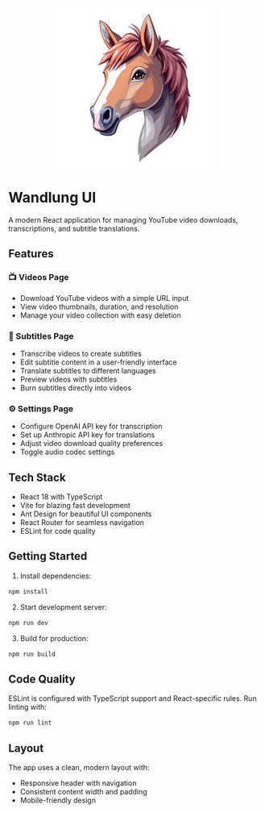 <p align="center">
  <img src="../ui/public/web-app-manifest-512x512.png" alt="Wandlung Logo" width="320" height="320">
</p>

# Wandlung UI

A modern React application for managing YouTube video downloads, transcriptions, and subtitle translations.

## Features

### 📺 Videos Page
- Download YouTube videos with a simple URL input
- View video thumbnails, duration, and resolution
- Manage your video collection with easy deletion

### 📝 Subtitles Page
- Transcribe videos to create subtitles
- Edit subtitle content in a user-friendly interface
- Translate subtitles to different languages
- Preview videos with subtitles
- Burn subtitles directly into videos

### ⚙️ Settings Page
- Configure OpenAI API key for transcription
- Set up Anthropic API key for translations
- Adjust video download quality preferences
- Toggle audio codec settings

## Tech Stack

- React 18 with TypeScript
- Vite for blazing fast development
- Ant Design for beautiful UI components
- React Router for seamless navigation
- ESLint for code quality

## Getting Started

1. Install dependencies:
```bash
npm install
```

2. Start development server:
```bash
npm run dev
```

3. Build for production:
```bash
npm run build
```

## Code Quality

ESLint is configured with TypeScript support and React-specific rules. Run linting with:
```bash
npm run lint
```

## Layout

The app uses a clean, modern layout with:
- Responsive header with navigation
- Consistent content width and padding
- Mobile-friendly design
